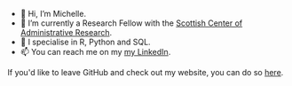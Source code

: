 - 👋 Hi, I’m Michelle.
- 🌱 I’m currently a Research Fellow with the [Scottish Center of Administrative Research](https://www.scadr.ac.uk/).
- 👀 I specialise in R, Python and SQL. 
- 📫 You can reach me on my [my LinkedIn](https://www.linkedin.com/in/michellekjamieson/).

If you'd like to leave GitHub and check out my website, you can do so [here](https://www.themichjam.github.io).
